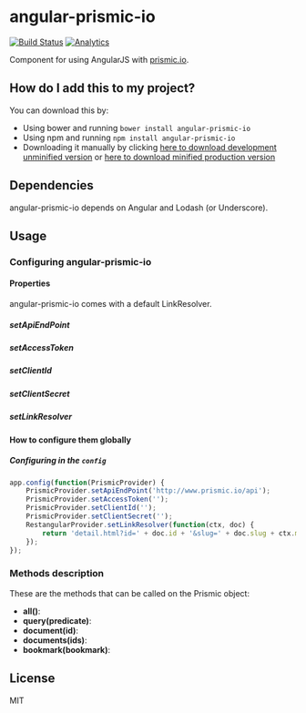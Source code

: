 # angular-prismic-io

[![Build Status](https://travis-ci.org/awulder/angular-prismic-io.png?branch=master)](https://travis-ci.org/awulder/angular-prismic-io) [![Analytics](https://ga-beacon.appspot.com/UA-43175169-2/angular-prismic-io/README)](https://github.com/igrigorik/ga-beacon)

Component for using AngularJS with [prismic.io](http://prismic.io/).

## How do I add this to my project?

You can download this by:

* Using bower and running `bower install angular-prismic-io`
* Using npm and running `npm install angular-prismic-io`
* Downloading it manually by clicking [here to download development unminified version](https://raw.github.com/awulder/angular-prismic-io/master/dist/angular-prismic-io.js) or [here to download minified production version](https://raw.github.com/awulder/angular-prismic-io/master/dist/angular-prismic-io.min.js)

## Dependencies

angular-prismic-io depends on Angular and Lodash (or Underscore).

## Usage

### Configuring angular-prismic-io

#### Properties
angular-prismic-io comes with a default LinkResolver.

##### setApiEndPoint

##### setAccessToken

##### setClientId

##### setClientSecret

##### setLinkResolver

#### How to configure them globally

##### Configuring in the `config`
````javascript
app.config(function(PrismicProvider) {
    PrismicProvider.setApiEndPoint('http://www.prismic.io/api');
    PrismicProvider.setAccessToken('');
    PrismicProvider.setClientId('');
    PrismicProvider.setClientSecret('');
    RestangularProvider.setLinkResolver(function(ctx, doc) {
        return 'detail.html?id=' + doc.id + '&slug=' + doc.slug + ctx.maybeRefParam;
    });
});
````

### Methods description
These are the methods that can be called on the Prismic object:
* **all()**:
* **query(predicate)**:
* **document(id)**:
* **documents(ids)**:
* **bookmark(bookmark)**:

## License
MIT